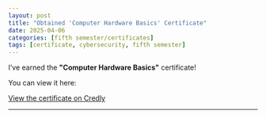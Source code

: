 ```yaml
---
layout: post
title: "Obtained 'Computer Hardware Basics' Certificate"
date: 2025-04-06
categories: [fifth semester/certificates]
tags: [certificate, cybersecurity, fifth semester]
---
```


I’ve earned the **"Computer Hardware Basics"** certificate! 

You can view it here:

[View the certificate on Credly](https://www.credly.com/earner/earned/badge/2cb70fd3-f444-4364-acd7-798c81caac49)

---

